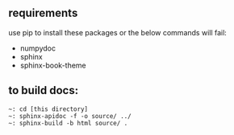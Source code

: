 ## requirements

use pip to install these packages or the below commands will fail:

- numpydoc
- sphinx
- sphinx-book-theme

## to build docs:

```
~: cd [this directory]
~: sphinx-apidoc -f -o source/ ../
~: sphinx-build -b html source/ .
